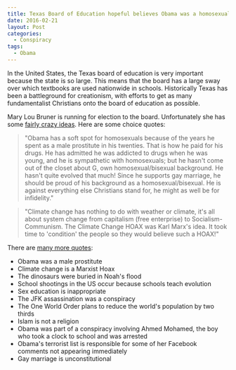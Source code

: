 ```yaml
---
title: Texas Board of Education hopeful believes Obama was a homosexual prostitute
date: 2016-02-21
layout: Post
categories:
  - Conspiracy
tags:
  - Obama
---
```


In the United States, the Texas board of education is very important because the state is so large. This means that the board has a large sway over which textbooks are used nationwide in schools. Historically Texas has been a battleground for creationism, with efforts to get as many fundamentalist Christians onto the board of education as possible.

<!-- more -->

Mary Lou Bruner is running for election to the board. Unfortunately she has some [fairly crazy ideas](http://www.dailykos.com/stories/2016/2/17/1486612/-It-s-Mary-Lou-She-believes-Obama-was-a-homosexual-prostitute-and-is-running-for-Texas-Board-of-Ed). Here are some choice quotes:

> "Obama has a soft spot for homosexuals because of the years he spent as a male prostitute in his twenties. That is how he paid for his drugs. He has admitted he was addicted to drugs when he was young, and he is sympathetic with homosexuals; but he hasn't come out of the closet about G, own homosexual/bisexual background. He hasn't quite evolved that much! Since he supports gay marriage, he should be proud of his background as a homosexual/bisexual. He is against everything else Christians stand for, he might as well be for infidelity."

> "Climate change has nothing to do with weather or climate, it's all about system change from capitalism (free enterprise) to Socialism-Communism. The Climate Change HOAX was Karl Marx's idea. It took time to 'condition' the people so they would believe such a HOAX!"

There are [many more quotes](http://gawker.com/meet-the-science-and-muslim-hating-conspiracy-theorist-1758545449):

- Obama was a male prostitute
- Climate change is a Marxist Hoax
- The dinosaurs were buried in Noah's flood
- School shootings in the US occur because schools teach evolution
- Sex education is inappropriate
- The JFK assassination was a conspiracy
- The One World Order plans to reduce the world's population by two thirds
- Islam is not a religion
- Obama was part of a conspiracy involving Ahmed Mohamed, the boy who took a clock to school and was arrested
- Obama's terrorist list is responsible for some of her Facebook comments not appearing immediately
- Gay marriage is unconstitutional
